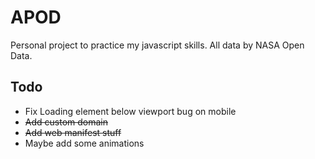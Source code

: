 # APOD

Personal project to practice my javascript skills. All data by NASA Open Data.

## Todo
* Fix Loading element below viewport bug on mobile
* ~~Add custom domain~~
* ~~Add web manifest stuff~~
* Maybe add some animations
